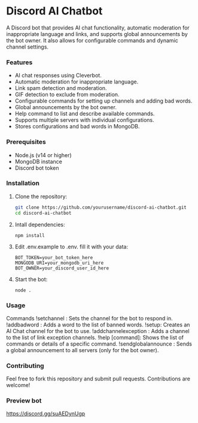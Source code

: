 # Discord AI Chatbot

A Discord bot that provides AI chat functionality, automatic moderation for inappropriate language and links, and supports global announcements by the bot owner. It also allows for configurable commands and dynamic channel settings.

### Features

- AI chat responses using Cleverbot.
- Automatic moderation for inappropriate language.
- Link spam detection and moderation.
- GIF detection to exclude from moderation.
- Configurable commands for setting up channels and adding bad words.
- Global announcements by the bot owner.
- Help command to list and describe available commands.
- Supports multiple servers with individual configurations.
- Stores configurations and bad words in MongoDB.

### Prerequisites

- Node.js (v14 or higher)
- MongoDB instance
- Discord bot token

### Installation

1. Clone the repository:

   ```bash
   git clone https://github.com/yourusername/discord-ai-chatbot.git
   cd discord-ai-chatbot
2. Intall dependencies:
   ```
   npm install
3. Edit .env.example to .env. fill it with your data:
   ```
   BOT_TOKEN=your_bot_token_here
   MONGODB_URI=your_mongodb_uri_here
   BOT_OWNER=your_discord_user_id_here
4. Start the bot:
   ```
   node .
   ```
### Usage 

   Commands
   !setchannel <channelid>: Sets the channel for the bot to respond in.
   !addbadword <word>: Adds a word to the list of banned words.
   !setup: Creates an AI Chat channel for the bot to use.
   !addchannelexception <channelid>: Adds a channel to the list of link exception channels.
   !help [command]: Shows the list of commands or details of a specific command.
   !sendglobalannounce <message>: Sends a global announcement to all servers (only for the bot owner).

### Contributing

Feel free to fork this repository and submit pull requests. Contributions are welcome!

### Preview bot
https://discord.gg/suAEDynUgp
